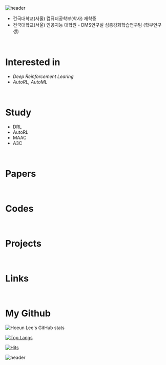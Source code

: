 ![header](https://capsule-render.vercel.app/api?type=waving&color=timeGradient&section=header&height=240&text=Hoeun%20Lee's%20Github&fontSize=50)

- 건국대학교(서울) 컴퓨터공학부(학사) 재학중
- 건국대학교(서울) 인공지능 대학원 - DMS연구실 심층강화학습연구팀 (학부연구생)

<br>

# Interested in
- *Deep Reinforcement Learing*
- *AutoRL, AutoML*

<br>

# Study
- DRL
- AutoRL
- MAAC
- A3C

<br>

# Papers

<br>

# Codes

<br>

# Projects

<br>

# Links

<br>

# My Github 

![Hoeun Lee's GitHub stats](https://github-readme-stats.vercel.app/api?username=leehe228&hide=contribs,prs&count_private=true&show_icons=true)

[![Top Langs](https://github-readme-stats.vercel.app/api/top-langs/?username=leehe228&layout=compact)](https://github.com/leehe228)

[![Hits](https://hits.seeyoufarm.com/api/count/incr/badge.svg?url=https%3A%2F%2Fgithub.com%2Fleehe228%2F&count_bg=%232AADCB&title_bg=%23373737&icon=github.svg&icon_color=%23FFFFFF&title=hits&edge_flat=false)](https://hits.seeyoufarm.com)

![header](https://capsule-render.vercel.app/api?type=waving&color=timeGradient&section=footer)

